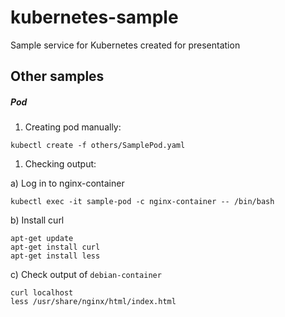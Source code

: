 # kubernetes-sample
Sample service for Kubernetes created for presentation


## Other samples


##### Pod

1) Creating pod manually:

```
kubectl create -f others/SamplePod.yaml
```

1) Checking output:

a) Log in to nginx-container

```
kubectl exec -it sample-pod -c nginx-container -- /bin/bash
```

b) Install curl

```
apt-get update
apt-get install curl
apt-get install less
```

c) Check output of `debian-container`

```
curl localhost
less /usr/share/nginx/html/index.html
```
